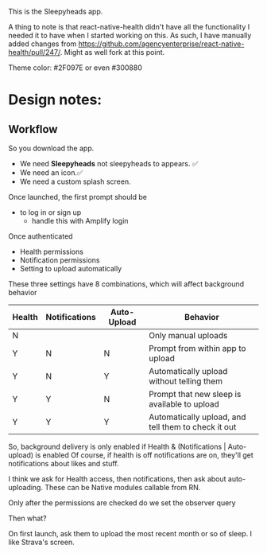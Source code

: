 This is the Sleepyheads app.

A thing to note is that react-native-health didn't have all the functionality I needed it to have when I started working on this.
As such, I have manually added changes from https://github.com/agencyenterprise/react-native-health/pull/247/.
Might as well fork at this point.

Theme color: #2F097E or even #300880

# Design notes:

## Workflow 
So you download the app.
* We need **Sleepyheads** not sleepyheads to appears. ✅
* We need an icon.✅
* We need a custom splash screen.
  
Once launched, the first prompt should be 
* to log in or sign up
  * handle this with Amplify login

Once authenticated
* Health permissions
* Notification permissions
* Setting to upload automatically

These three settings have 8 combinations, which will affect background behavior

| Health | Notifications | Auto-Upload | Behavior                                            | 
|--------|---------------|-------------|-----------------------------------------------------|
| N      |               |             | Only manual uploads                                 |   
| Y      | N             | N           | Prompt from within app to upload                    |   
| Y      | N             | Y           | Automatically upload without telling them           |   
| Y      | Y             | N           | Prompt that new sleep is available to upload        |   
| Y      | Y             | Y           | Automatically upload, and tell them to check it out |   

So, background delivery is only enabled if Health & (Notifications | Auto-upload) is enabled
Of course, if health is off notifications are on, they'll get notifications about likes and stuff.

I think we ask for Health access, then notifications, then ask about auto-uploading.
These can be Native modules callable from RN.

Only after the permissions are checked do we set the observer query

Then what? 

On first launch, ask them to upload the most recent month or so of sleep. I like Strava's screen.

